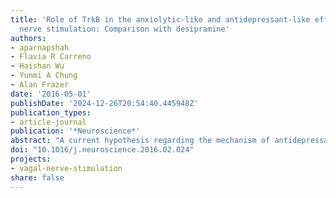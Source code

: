 ```yaml
---
title: 'Role of TrkB in the anxiolytic-like and antidepressant-like effects of vagal
  nerve stimulation: Comparison with desipramine'
authors:
- aparnapshah
- Flavia R Carreno
- Haishan Wu
- Yunmi A Chung
- Alan Frazer
date: '2016-05-01'
publishDate: '2024-12-26T20:54:40.445948Z'
publication_types:
- article-journal
publication: '*Neuroscience*'
abstract: "A current hypothesis regarding the mechanism of antidepressant (AD) action suggests the involvement of brain-derived neurotrophic factor (BDNF). Consistent with this hypothesis, the receptor for BDNF (and neurotrophin 4/5 (NT-4/5)), Tropomyosin-related kinase B (TrkB), is activated in rodents by treatment with classical AD drugs. Vagal nerve stimulation (VNS), a therapy for treatment resistant depression (TRD), also activates TrkB in rodents. However, the role of this receptor in the therapeutic effects of VNS is unclear. In the current study, the involvement of TrkB in the effects of VNS was investigated in rats using its inhibitor, K252a. Anxiolytic-like and AD-like effects were analyzed using the novelty suppressed feeding test (NSFT) and forced swim test (FST), respectively. K252a blocked the anxiolytic-like effect of chronic VNS treatment and the AD-like effect of acute VNS treatment. By contrast, blocking TrkB did not prevent either the anxiolytic-like or AD-like effect of chronic treatment with desipramine (DMI), a selective noradrenergic reuptake inhibitor; it did, however, block the acute effect of DMI in the FST. To examine whether the activation of TrkB caused by either VNS or DMI is ligand-dependent, use was made of TrkB-Fc, a molecular scavenger for ligands of TrkB. Intraventricular administration of TrkB-Fc blocked the acute activation of TrkB induced by either treatment, indicating that treatment-induced activation of this receptor is ligand-dependent. The behavioral results highlight differences in the involvement of TrkB in the chronic effects of an AD drug and a stimulation therapy as well as its role in acute versus chronic effects of DMI."
doi: "10.1016/j.neuroscience.2016.02.024"
projects: 
- vagal-nerve-stimulation
share: false
---
```

